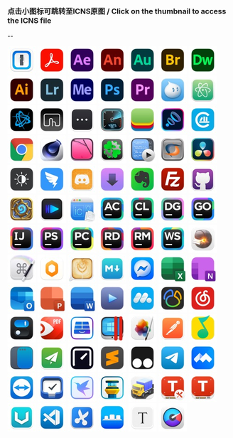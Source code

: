 ### 点击小图标可跳转至ICNS原图  /  Click on the thumbnail to access the ICNS file  
--  

[![1Password.jpg](./1Password.jpg "1Password")](../icons/1Password.icns)
[![AdobeAcrobat.jpg](./AdobeAcrobat.jpg "AdobeAcrobat")](../icons/AdobeAcrobat.icns)
[![AdobeAfterEffects.jpg](./AdobeAfterEffects.jpg "AdobeAfterEffects")](../icons/AdobeAfterEffects.icns)
[![AdobeAnimate.jpg](./AdobeAnimate.jpg "AdobeAnimate")](../icons/AdobeAnimate.icns)
[![AdobeAudition.jpg](./AdobeAudition.jpg "AdobeAudition")](../icons/AdobeAudition.icns)
[![AdobeBridge.jpg](./AdobeBridge.jpg "AdobeBridge")](../icons/AdobeBridge.icns)
[![AdobeDreamweaver.jpg](./AdobeDreamweaver.jpg "AdobeDreamweaver")](../icons/AdobeDreamweaver.icns)
[![AdobeIllustrator.jpg](./AdobeIllustrator.jpg "AdobeIllustrator")](../icons/AdobeIllustrator.icns)
[![AdobeLightroom.jpg](./AdobeLightroom.jpg "AdobeLightroom")](../icons/AdobeLightroom.icns)
[![AdobeMediaEncoder.jpg](./AdobeMediaEncoder.jpg "AdobeMediaEncoder")](../icons/AdobeMediaEncoder.icns)
[![AdobePhotoshop.jpg](./AdobePhotoshop.jpg "AdobePhotoshop")](../icons/AdobePhotoshop.icns)
[![AdobePremiere.jpg](./AdobePremiere.jpg "AdobePremiere")](../icons/AdobePremiere.icns)
[![Aliwangwang.jpg](./Aliwangwang.jpg "Aliwangwang")](../icons/Aliwangwang.icns)
[![Atom.jpg](./Atom.jpg "Atom")](../icons/Atom.icns)
[![BattleNet.jpg](./BattleNet.jpg "BattleNet")](../icons/BattleNet.icns)
[![BetterTouchTool.jpg](./BetterTouchTool.jpg "BetterTouchTool")](../icons/BetterTouchTool.icns)
[![BitBar.jpg](./BitBar.jpg "BitBar")](../icons/BitBar.icns)
[![BlackmagicDiskSpeedTest.jpg](./BlackmagicDiskSpeedTest.jpg "BlackmagicDiskSpeedTest")](../icons/BlackmagicDiskSpeedTest.icns)
[![BlueStacks.jpg](./BlueStacks.jpg "BlueStacks")](../icons/BlueStacks.icns)
[![Boom3D.jpg](./Boom3D.jpg "Boom3D")](../icons/Boom3D.icns)
[![CAJViewer.jpg](./CAJViewer.jpg "CAJViewer")](../icons/CAJViewer.icns)
[![Chrome.jpg](./Chrome.jpg "Chrome")](../icons/Chrome.icns)
[![Cinema4D.jpg](./Cinema4D.jpg "Cinema4D")](../icons/Cinema4D.icns)
[![CleanMyMac.jpg](./CleanMyMac.jpg "CleanMyMac")](../icons/CleanMyMac.icns)
[![CloverConfigurator.jpg](./CloverConfigurator.jpg "CloverConfigurator")](../icons/CloverConfigurator.icns)
[![CodeRunner.jpg](./CodeRunner.jpg "CodeRunner")](../icons/CodeRunner.icns)
[![CrossOver.jpg](./CrossOver.jpg "CrossOver")](../icons/CrossOver.icns)
[![DaVinci.jpg](./DaVinci.jpg "DaVinci")](../icons/DaVinci.icns)
[![DarkModeforSafari.jpg](./DarkModeforSafari.jpg "DarkModeforSafari")](../icons/DarkModeforSafari.icns)
[![DingTalk.jpg](./DingTalk.jpg "DingTalk")](../icons/DingTalk.icns)
[![Discord.jpg](./Discord.jpg "Discord")](../icons/Discord.icns)
[![Downie.jpg](./Downie.jpg "Downie")](../icons/Downie.icns)
[![Evernote.jpg](./Evernote.jpg "Evernote")](../icons/Evernote.icns)
[![FileZilla.jpg](./FileZilla.jpg "FileZilla")](../icons/FileZilla.icns)
[![Github.jpg](./Github.jpg "Github")](../icons/Github.icns)
[![HearthStone.jpg](./HearthStone.jpg "HearthStone")](../icons/HearthStone.icns)
[![IINA.jpg](./IINA.jpg "IINA")](../icons/IINA.icns)
[![IconSlate.jpg](./IconSlate.jpg "IconSlate")](../icons/IconSlate.icns)
[![JetBrainsAppCode.jpg](./JetBrainsAppCode.jpg "JetBrainsAppCode")](../icons/JetBrainsAppCode.icns)
[![JetBrainsCLion.jpg](./JetBrainsCLion.jpg "JetBrainsCLion")](../icons/JetBrainsCLion.icns)
[![JetBrainsDataGrip.jpg](./JetBrainsDataGrip.jpg "JetBrainsDataGrip")](../icons/JetBrainsDataGrip.icns)
[![JetBrainsGoLand.jpg](./JetBrainsGoLand.jpg "JetBrainsGoLand")](../icons/JetBrainsGoLand.icns)
[![JetBrainsIDEA.jpg](./JetBrainsIDEA.jpg "JetBrainsIDEA")](../icons/JetBrainsIDEA.icns)
[![JetBrainsPHPStorm.jpg](./JetBrainsPHPStorm.jpg "JetBrainsPHPStorm")](../icons/JetBrainsPHPStorm.icns)
[![JetBrainsPyCharm.jpg](./JetBrainsPyCharm.jpg "JetBrainsPyCharm")](../icons/JetBrainsPyCharm.icns)
[![JetBrainsRider.jpg](./JetBrainsRider.jpg "JetBrainsRider")](../icons/JetBrainsRider.icns)
[![JetBrainsRubyMine.jpg](./JetBrainsRubyMine.jpg "JetBrainsRubyMine")](../icons/JetBrainsRubyMine.icns)
[![JetBrainsWebStorm.jpg](./JetBrainsWebStorm.jpg "JetBrainsWebStorm")](../icons/JetBrainsWebStorm.icns)
[![Keka.jpg](./Keka.jpg "Keka")](../icons/Keka.icns)
[![KeyboardMaestro.jpg](./KeyboardMaestro.jpg "KeyboardMaestro")](../icons/KeyboardMaestro.icns)
[![Lemon.jpg](./Lemon.jpg "Lemon")](../icons/Lemon.icns)
[![Lungo.jpg](./Lungo.jpg "Lungo")](../icons/Lungo.icns)
[![MacDown.jpg](./MacDown.jpg "MacDown")](../icons/MacDown.icns)
[![Messenger.jpg](./Messenger.jpg "Messenger")](../icons/Messenger.icns)
[![MicrosoftExcel.jpg](./MicrosoftExcel.jpg "MicrosoftExcel")](../icons/MicrosoftExcel.icns)
[![MicrosoftOneNote.jpg](./MicrosoftOneNote.jpg "MicrosoftOneNote")](../icons/MicrosoftOneNote.icns)
[![MicrosoftOutlook.jpg](./MicrosoftOutlook.jpg "MicrosoftOutlook")](../icons/MicrosoftOutlook.icns)
[![MicrosoftPPT.jpg](./MicrosoftPPT.jpg "MicrosoftPPT")](../icons/MicrosoftPPT.icns)
[![MicrosoftWord.jpg](./MicrosoftWord.jpg "MicrosoftWord")](../icons/MicrosoftWord.icns)
[![Movist.jpg](./Movist.jpg "Movist")](../icons/Movist.icns)
[![MuMu.jpg](./MuMu.jpg "MuMu")](../icons/MuMu.icns)
[![Navicat.jpg](./Navicat.jpg "Navicat")](../icons/Navicat.icns)
[![NeteaseMusic.jpg](./NeteaseMusic.jpg "NeteaseMusic")](../icons/NeteaseMusic.icns)
[![OneSwitch.jpg](./OneSwitch.jpg "OneSwitch")](../icons/OneSwitch.icns)
[![PDFExpert.jpg](./PDFExpert.jpg "PDFExpert")](../icons/PDFExpert.icns)
[![ParagonNTFS.jpg](./ParagonNTFS.jpg "ParagonNTFS")](../icons/ParagonNTFS.icns)
[![ParallelsDesktop1.jpg](./ParallelsDesktop1.jpg "ParallelsDesktop1")](../icons/ParallelsDesktop1.icns)
[![PixelmatorPro.jpg](./PixelmatorPro.jpg "PixelmatorPro")](../icons/PixelmatorPro.icns)
[![Postman.jpg](./Postman.jpg "Postman")](../icons/Postman.icns)
[![QQMusic.jpg](./QQMusic.jpg "QQMusic")](../icons/QQMusic.icns)
[![Rectangle.jpg](./Rectangle.jpg "Rectangle")](../icons/Rectangle.icns)
[![ShadowsocksX.jpg](./ShadowsocksX.jpg "ShadowsocksX")](../icons/ShadowsocksX.icns)
[![Speedtest.jpg](./Speedtest.jpg "Speedtest")](../icons/Speedtest.icns)
[![Sublime.jpg](./Sublime.jpg "Sublime")](../icons/Sublime.icns)
[![Tampermonkey.jpg](./Tampermonkey.jpg "Tampermonkey")](../icons/Tampermonkey.icns)
[![Telegram.jpg](./Telegram.jpg "Telegram")](../icons/Telegram.icns)
[![TencentMeeting.jpg](./TencentMeeting.jpg "TencentMeeting")](../icons/TencentMeeting.icns)
[![Themviewer.jpg](./Themviewer.jpg "Themviewer")](../icons/Themviewer.icns)
[![Things3.jpg](./Things3.jpg "Things3")](../icons/Things3.icns)
[![Thunder.jpg](./Thunder.jpg "Thunder")](../icons/Thunder.icns)
[![TowerPro.jpg](./TowerPro.jpg "TowerPro")](../icons/TowerPro.icns)
[![Transmit.jpg](./Transmit.jpg "Transmit")](../icons/Transmit.icns)
[![TuxeraDiskManager.jpg](./TuxeraDiskManager.jpg "TuxeraDiskManager")](../icons/TuxeraDiskManager.icns)
[![TuxeraNTFS.jpg](./TuxeraNTFS.jpg "TuxeraNTFS")](../icons/TuxeraNTFS.icns)
[![V2rayU.jpg](./V2rayU.jpg "V2rayU")](../icons/V2rayU.icns)
[![VSCode.jpg](./VSCode.jpg "VSCode")](../icons/VSCode.icns)
[![Xnip.jpg](./Xnip.jpg "Xnip")](../icons/Xnip.icns)
[![cDock.jpg](./cDock.jpg "cDock")](../icons/cDock.icns)
[![cmm.jpg](./cmm.jpg "cmm")](../icons/cmm.icns)
[![iStatMenus.jpg](./iStatMenus.jpg "iStatMenus")](../icons/iStatMenus.icns)

